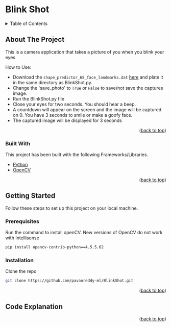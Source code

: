 # Blink Shot


<!-- TABLE OF CONTENTS -->
<details>
  <summary>Table of Contents</summary>
  <ol>
    <li>
      <a href="#about-the-project">About The Project</a>
      <ul>
        <li><a href="#built-with">Built With</a></li>
      </ul>
    </li>
    <li>
      <a href="#getting-started">Getting Started</a>
      <ul>
        <li><a href="#prerequisites">Prerequisites</a></li>
        <li><a href="#installation">Installation</a></li>
      </ul>
    </li>
    <li><a href="#code-explanation">Code Explanation</a></li>
  </ol>
</details>



<!-- ABOUT THE PROJECT -->
## About The Project

This is a camera application that takes a picture of you when you blink your eyes

How to Use:
* Download the `shape_predictor_68_face_landmarks.dat` [here](https://github.com/italojs/facial-landmarks-recognition/blob/master/shape_predictor_68_face_landmarks.dat) and plate it in the same directory as BlinkShot.py.
* Change the 'save_photo' to `True` or `False` to save/not save the captures image.
* Run the BlinkShot.py file
* Close your eyes for two seconds. You should hear a beep.
* A countdown will appear on the screen and the image will be captured on 0. You have 3 seconds to smile or make a goofy face.
* The captured image will be displayed for 3 seconds

<p align="right">(<a href="#readme-top">back to top</a>)</p>


### Built With

This project has been built with the following Frameworks/Libraries.

* [Python](https://www.python.org/)
* [OpenCV](https://opencv.org/releases/)

<p align="right">(<a href="#readme-top">back to top</a>)</p>



<!-- GETTING STARTED -->
## Getting Started

Follow these steps to set up this project on your local machine.

### Prerequisites

Run the command to install openCV. New versions of OpenCV do not work with Intellisense

  ```sh
  pip install opencv-contrib-python==4.5.5.62
  ```

### Installation

Clone the repo
   ```sh
   git clone https://github.com/pavanreddy-ml/BlinkShot.git
   ```

<p align="right">(<a href="#readme-top">back to top</a>)</p>



<!-- CODE EXPLANATION -->
## Code Explanation


<p align="right">(<a href="#code-explanation">back to top</a>)</p>
